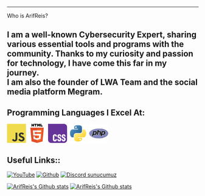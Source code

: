 
------
Who is ArifReis?

I am a well-known Cybersecurity Expert, sharing various essential tools and programs with the community. Thanks to my curiosity and passion for technology, I have come this far in my journey.
<br>
I am also the founder of LWA Team and the social media platform Megram.
<br>
------
## Programming Languages I Excel At:
[<img src="https://raw.githubusercontent.com/github/explore/80688e429a7d4ef2fca1e82350fe8e3517d3494d/topics/javascript/javascript.png" width="50px"></img>](#iyi-bildiğim-diller)
[<img src="https://raw.githubusercontent.com/github/explore/80688e429a7d4ef2fca1e82350fe8e3517d3494d/topics/html/html.png" width="50px"></img>](#iyi-bildiğim-diller)
[<img src="https://raw.githubusercontent.com/github/explore/80688e429a7d4ef2fca1e82350fe8e3517d3494d/topics/css/css.png" width="50px"></img>](#iyi-bildiğim-diller)
[<img src="https://raw.githubusercontent.com/github/explore/80688e429a7d4ef2fca1e82350fe8e3517d3494d/topics/python/python.png" width="50px"></img>](#iyi-bildiğim-diller)
[<img src="https://raw.githubusercontent.com/github/explore/80688e429a7d4ef2fca1e82350fe8e3517d3494d/topics/php/php.png" width="50px"></img>](#iyi-bildiğim-diller)

## Useful Links::
[![YouTube](https://img.shields.io/badge/youtube%20-ff0000.svg?&style=for-the-badge&logo=youtube&logoColor=white)](https://www.youtube.com/channel/UC7mv1-WX8_UmQE-TXLWT4RQ)
[![Github](https://img.shields.io/badge/GitHub%20-191717.svg?&style=for-the-badge&logo=github&logoColor=white)](https://github.com/arftaklaci)
[![Discord sunucumuz](https://img.shields.io/badge/lwa%20team%20-7289DA.svg?&style=for-the-badge&logo=discord&logoColor=white)](https://discord.gg/lwateam)

[![ArifReis's Github stats](https://github-readme-stats.vercel.app/api?username=arftaklaci&count_private=true&show_icons=true&theme=dark&hide_border=true)](#i̇şe-yarar-bağlantılar)
[![ArifReis's Github stats](https://github-readme-stats.vercel.app/api/top-langs/?username=arftaklaci&theme=dark&count_private=true&show_icons=true&hide_border=true)](#i̇şe-yarar-bağlantılar)
